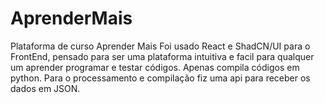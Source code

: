 # AprenderMais
Plataforma de curso Aprender Mais 
Foi usado React e ShadCN/UI para o FrontEnd, pensado para ser uma plataforma intuitiva e facil para qualquer um aprender programar e testar códigos. Apenas compila códigos em python.
Para o processamento e compilação fiz uma api para receber os dados em JSON.
